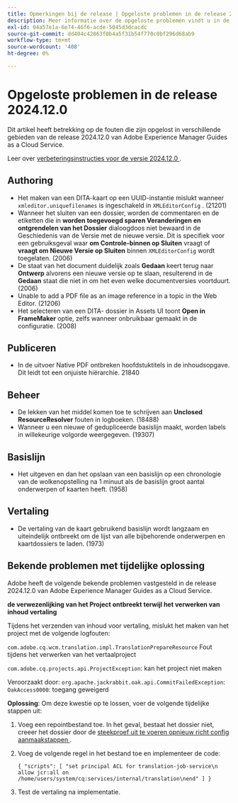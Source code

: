 ```yaml
---
title: Opmerkingen bij de release | Opgeloste problemen in de release 2024.12.0 van Adobe Experience Manager Guides
description: Meer informatie over de opgeloste problemen vindt u in de release 2024.12.0 van Adobe Experience Manager Guides as a Cloud Service.
exl-id: 04a57e1a-6e74-46f6-acde-5045d3dcacdc
source-git-commit: dd404c42863f0b4a5f31b54f770c0bf296d68ab9
workflow-type: tm+mt
source-wordcount: '408'
ht-degree: 0%

---
```


# Opgeloste problemen in de release 2024.12.0

Dit artikel heeft betrekking op de fouten die zijn opgelost in verschillende gebieden van de release 2024.12.0 van Adobe Experience Manager Guides as a Cloud Service.

Leer over [ verbeteringsinstructies voor de versie 2024.12.0 ](./upgrade-instructions-2024-12-0.md).

## Authoring

- Het maken van een DITA-kaart op een UUID-instantie mislukt wanneer `xmleditor.uniquefilenames` is ingeschakeld in `XMLEditorConfig` . (21201)
- Wanneer het sluiten van een dossier, worden de commentaren en de etiketten die in **worden toegevoegd sparen Veranderingen en ontgrendelen van het Dossier** dialoogdoos niet bewaard in de Geschiedenis van de Versie met de nieuwe versie. Dit is specifiek voor een gebruiksgeval waar **om Controle-binnen op Sluiten** vraagt of **vraagt om Nieuwe Versie op Sluiten** binnen `XMLEditorConfig` wordt toegelaten. (2006)
- De staat van het document duidelijk zoals **Gedaan** keert terug naar **Ontwerp** alvorens een nieuwe versie op te slaan, resulterend in de **Gedaan** staat die niet in om het even welke documentversies voortduurt. (2006)
- Unable to add a PDF file as an image reference in a topic in the Web Editor. (21206)
- Het selecteren van een DITA- dossier in Assets UI toont **Open in FrameMaker** optie, zelfs wanneer onbruikbaar gemaakt in de configuratie. (2008)

## Publiceren

- In de uitvoer Native PDF ontbreken hoofdstuktitels in de inhoudsopgave. Dit leidt tot een onjuiste hiërarchie. 21840


## Beheer

- De lekken van het middel komen toe te schrijven aan **Unclosed ResourceResolver** fouten in logboeken. (18488)
- Wanneer u een nieuwe of gedupliceerde basislijn maakt, worden labels in willekeurige volgorde weergegeven. (19307)


## Basislijn

- Het uitgeven en dan het opslaan van een basislijn op een chronologie van de wolkenopstelling na 1 minuut als de basislijn groot aantal onderwerpen of kaarten heeft. (1958)

## Vertaling

- De vertaling van de kaart gebruikend basislijn wordt langzaam en uiteindelijk ontbreekt om de lijst van alle bijbehorende onderwerpen en kaartdossiers te laden. (1973)

## Bekende problemen met tijdelijke oplossing

Adobe heeft de volgende bekende problemen vastgesteld in de release 2024.12.0 van Adobe Experience Manager Guides as a Cloud Service.

**de verwezenlijking van het Project ontbreekt terwijl het verwerken van inhoud vertaling**

Tijdens het verzenden van inhoud voor vertaling, mislukt het maken van het project met de volgende logfouten:

`com.adobe.cq.wcm.translation.impl.TranslationPrepareResource` Fout tijdens het verwerken van het vertaalproject

`com.adobe.cq.projects.api.ProjectException`: kan het project niet maken

Veroorzaakt door: `org.apache.jackrabbit.oak.api.CommitFailedException`: `OakAccess0000`: toegang geweigerd


**Oplossing**: Om deze kwestie op te lossen, voer de volgende tijdelijke stappen uit:

1. Voeg een repointbestand toe. In het geval, bestaat het dossier niet, creeer het dossier door de [ steekproef uit te voeren opnieuw richt config aanmaakstappen ](https://experienceleaguecommunities.adobe.com/t5/adobe-experience-cloud-questions/repoinit-configuration-for-property-set-on-aem-as-cloud-service/m-p/438854).
2. Voeg de volgende regel in het bestand toe en implementeer de code:

   ```
   { "scripts": [ "set principal ACL for translation-job-service\n allow jcr:all on /home/users/system/cq:services/internal/translation\nend" ] }
   ```

3. Test de vertaling na implementatie.

